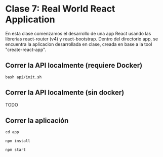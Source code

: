 # Clase 7: Real World React Application

En esta clase comenzamos el desarrollo de una app React usando las librerias react-router (v4) y react-bootstrap.
Dentro del directorio app, se encuentra la aplicacion desarrollada en clase, creada en base a la tool "create-react-app".

## Correr la API localmente (requiere Docker)

```
bash api/init.sh
```

## Correr la API localmente (sin docker)

TODO

## Correr la aplicación

```
cd app
```

```
npm install
```

```
npm start
```

